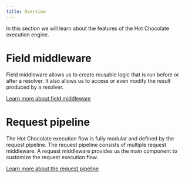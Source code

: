 ```yaml
---
title: Overview
---
```


In this section we will learn about the features of the Hot Chocolate execution engine.

# Field middleware

Field middleware allows us to create reusable logic that is run before or after a resolver. It also allows us to access or even modify the result produced by a resolver.

[Learn more about field middleware](/docs/hotchocolate/execution-engine/field-middleware)

# Request pipeline

The Hot Chocolate execution flow is fully modular and defined by the request pipeline. The request pipeline consists of multiple request middleware. A request middleware provides us the main component to customize the request execution flow.

[Learn more about the request pipeline](/docs/hotchocolate/execution-engine/request-pipeline)
